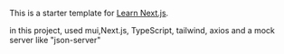This is a starter template for [Learn Next.js](https://nextjs.org/learn).

in this project, used mui,Next.js, TypeScript, tailwind, axios and a mock server like "json-server"
